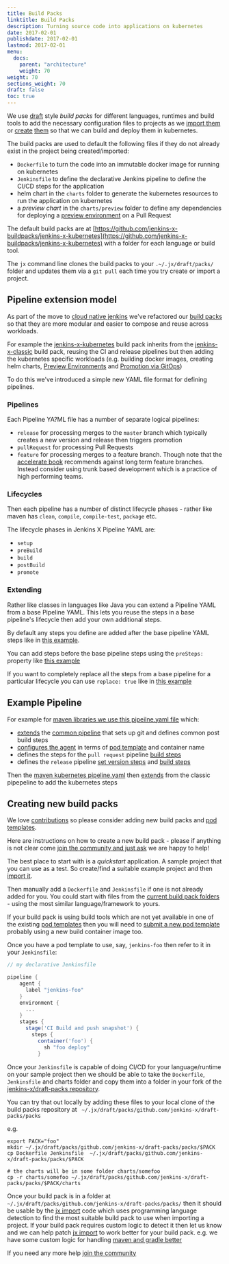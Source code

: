 ```yaml
---
title: Build Packs
linktitle: Build Packs
description: Turning source code into applications on kubernetes
date: 2017-02-01
publishdate: 2017-02-01
lastmod: 2017-02-01
menu:
  docs:
    parent: "architecture"
    weight: 70
weight: 70
sections_weight: 70
draft: false
toc: true
---
```


We use [draft](https://draft.sh/) style _build packs_ for different languages, runtimes and build tools to add the necessary configuration files to projects as we [import them](/developing/import/) or [create](/developing/create-spring/) [them](/developing/create-quickstart/) so that we can build and deploy them in kubernetes.

The build packs are used to default the following files if they do not already exist in the project being created/imported:

* `Dockerfile` to turn the code into an immutable docker image for running on kubernetes
* `Jenkinsfile` to define the declarative Jenkins pipeline to define the CI/CD steps for the application
* helm chart in the `charts` folder to generate the kubernetes resources to run the application on kubernetes
* a _preview chart_ in the `charts/preview` folder to define any dependencies for deploying a [preview environment](/about/features/#preview-environments) on a Pull Request   

The default build packs are at [https://github.com/jenkins-x-buildpacks/jenkins-x-kubernetes](https://github.com/jenkins-x-buildpacks/jenkins-x-kubernetes) with a folder for each language or build tool.

The `jx` command line clones the build packs to your `.~/.jx/draft/packs/` folder and updates them via a `git pull` each time you try create or import a project.

## Pipeline extension model

As part of the move to [cloud native jenkins](/architecture/cloud-native-jenkins/) we've refactored our [build packs](https://github.com/jenkins-x-buildpacks/) so that they are more modular and easier to compose and reuse across workloads.

For example the [jenkins-x-kubernetes](https://github.com/jenkins-x-buildpacks/jenkins-x-kubernetes) build pack inherits from the [jenkins-x-classic](https://github.com/jenkins-x-buildpacks/jenkins-x-classic) build pack, reusing the CI and release pipelines but then adding the kubernetes specific workloads (e.g. building docker images, creating helm charts, [Preview Environments](/about/features/#preview-environments) and [Promotion via GitOps](/about/features/#promotion))

To do this we've introduced a simple new YAML file format for defining pipelines.


### Pipelines 

Each Pipeline YA?ML file has a number of separate logical pipelines:

* `release` for processing merges to the `master` branch which typically creates a new version and release then triggers promotion
* `pullRequest` for processing Pull Requests
* `feature` for processing merges to a feature branch. Though note that the [accelerate book](/about/accelerate/) recommends against long term feature branches. Instead consider using trunk based development which is a practice of high performing teams. 

### Lifecycles

Then each pipeline has a number of distinct lifecycle phases - rather like maven has `clean`, `compile`, `compile-test`, `package` etc. 

The lifecycle phases in Jenkins X Pipeline YAML are:

* `setup`
* `preBuild`
* `build`
* `postBuild`
* `promote`

### Extending

Rather like classes in languages like Java you can extend a Pipeline YAML from a base Pipeline YAML. This lets you reuse the steps in a base pipeline's lifecycle then add your own additional steps.

By default any steps you define are added after the base pipeline YAML steps like in [this example](https://github.com/jenkins-x/jx/blob/master/pkg/jx/cmd/test_data/step_buildpack_apply/inheritence/pipeline.yaml#L7). 

You can add steps before the base pipeline steps using the `preSteps: ` property like [this example](https://github.com/jenkins-x/jx/blob/master/pkg/jx/cmd/test_data/step_buildpack_apply/inheritence2/pipeline.yaml#L6)

If you want to completely replace all the steps from a base pipeline for a particular lifecycle you can use `replace: true` like in [this example](https://github.com/jenkins-x/jx/blob/master/pkg/jx/cmd/test_data/step_buildpack_apply/inheritence2/pipeline.yaml#L11-L14)

## Example Pipeline

For example for [maven libraries we use this pipeilne.yaml file](https://github.com/jenkins-x-buildpacks/jenkins-x-classic/blob/master/packs/maven/pipeline.yaml) which:

* [extends](https://github.com/jenkins-x-buildpacks/jenkins-x-classic/blob/master/packs/maven/pipeline.yaml#L1-L2) the [common pipeline](https://github.com/jenkins-x-buildpacks/jenkins-x-classic/blob/master/packs/pipeline.yaml) that sets up git and defines common post build steps
* [configures the agent](https://github.com/jenkins-x-buildpacks/jenkins-x-classic/blob/master/packs/maven/pipeline.yaml#L3-L5) in terms of [pod template](/architecture/pod-templates/) and container name
* defines the steps for the `pull request` pipeline [build steps](https://github.com/jenkins-x-buildpacks/jenkins-x-classic/blob/master/packs/maven/pipeline.yaml#L7-L11)  
* defines the `release` pipeline [set version steps](https://github.com/jenkins-x-buildpacks/jenkins-x-classic/blob/master/packs/maven/pipeline.yaml#L13-L18) and [build steps](https://github.com/jenkins-x-buildpacks/jenkins-x-classic/blob/master/packs/maven/pipeline.yaml#L19-L21)

Then the [maven kubernetes pipeline.yaml](https://github.com/jenkins-x-buildpacks/jenkins-x-kubernetes/blob/master/packs/maven/pipeline.yaml) then [extends](https://github.com/jenkins-x-buildpacks/jenkins-x-kubernetes/blob/master/packs/maven/pipeline.yaml#L2-L3) from the classic pipepeline to add the kubernetes steps

## Creating new build packs

We love [contributions](/community/) so please consider adding new build packs and [pod templates](/architecture/pod-templates/).

Here are instructions on how to create a new build pack - please if anything is not clear come [join the community and just ask](/community/) we are happy to help!

The best place to start with is a _quickstart_ application. A sample project that you can use as a test. So create/find a suitable example project and then [import it](/developing/import).

Then manually add a `Dockerfile` and `Jenkinsfile` if one is not already added for you. You could start with files from the [current build pack folders](https://github.com/jenkins-x-buildpacks/jenkins-x-kubernetes/tree/master/packs) - using the most similar language/framework to yours.

If your build pack is using build tools which are not yet available in one of the existing [pod templates](/architecture/pod-templates) then you will need to [submit a new pod template](/architecture/pod-templates/#submitting-new-pod-templates) probably using a new build container image too.

Once you have a pod template to use, say, `jenkins-foo` then refer to it in your `Jenkinsfile`:

```groovy
// my declarative Jenkinsfile

pipeline {
    agent {
      label "jenkins-foo"
    }
    environment {
      ...
    }
    stages {
      stage('CI Build and push snapshot') {
        steps {
          container('foo') {
            sh "foo deploy"
          }
```          

Once your `Jenkinsfile` is capable of doing CI/CD for your language/runtime on your sample project then we should be able to take the `Dockerfile`, `Jenkinsfile` and charts folder and copy them into a folder in your fork of the [jenkins-x/draft-packs repository](https://github.com/jenkins-x-buildpacks/jenkins-x-kubernetes).

You can try that out locally by adding these files to your local clone of the build packs repository at ` ~/.jx/draft/packs/github.com/jenkins-x/draft-packs/packs`

e.g. 

```shell 
export PACK="foo"
mkdir ~/.jx/draft/packs/github.com/jenkins-x/draft-packs/packs/$PACK
cp Dockerfile Jenkinsfile  ~/.jx/draft/packs/github.com/jenkins-x/draft-packs/packs/$PACK

# the charts will be in some folder charts/somefoo
cp -r charts/somefoo ~/.jx/draft/packs/github.com/jenkins-x/draft-packs/packs/$PACK/charts
```   

Once your build pack is in a folder at `~/.jx/draft/packs/github.com/jenkins-x/draft-packs/packs/` then it should be usable by the [jx import](/commands/jx_import) code which uses programming language detection to find the most suitable build pack to use when importing a project. If your build pack requires custom logic to detect it then let us know and we can help patch [jx import](/commands/jx_import) to work better for your build pack. e.g. we have some custom logic for handling [maven and gradle better](https://github.com/jenkins-x/jx/blob/master/pkg/jx/cmd/import.go#L383-L397)     
   
          
If you need any more help [join the community](/community/)  